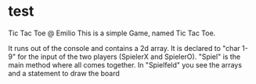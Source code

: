 # test
Tic Tac Toe @ Emilio
This is a simple Game, named Tic Tac Toe.

It runs out of the console and contains a 2d array. 
It is declared to "char 1-9" for the input of the two players (SpielerX and SpielerO).
"Spiel" is the main method where all comes together. 
In "Spielfeld" you see the arrays and a statement to draw the board
